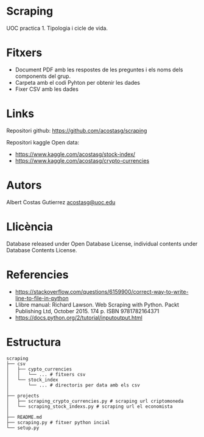 # Scraping

UOC practica 1. Tipologia i cicle de vida.

# Fitxers

* Document PDF amb les respostes de les preguntes i els noms dels components del grup.
* Carpeta amb el codi Pyhton per obtenir les dades
* Fixer CSV amb les dades

# Links

Repositori github: https://github.com/acostasg/scraping

Repositori kaggle Open data: 
* https://www.kaggle.com/acostasg/stock-index/
* https://www.kaggle.com/acostasg/crypto-currencies

# Autors

Albert Costas Gutierrez acostasg@uoc.edu

# Llicència

Database released under Open Database License, individual contents under   Database   Contents   License.

# Referencies

* https://stackoverflow.com/questions/6159900/correct-way-to-write-line-to-file-in-python
* Llibre manual: Richard Lawson. Web Scraping with Python. Packt Publishing Ltd, October 2015. 174 p. ISBN 9781782164371
* https://docs.python.org/2/tutorial/inputoutput.html

# Estructura

```
scraping
├── csv
│   ├── cypto_currencies
│   │   └── ... # fitxers csv 
│   └── stock_index
│       └── ... # directoris per data amb els csv
│   
├── projects
│   ├── scraping_crypto_currencies.py # scraping url criptomoneda
│   └── scraping_stock_indexs.py # scraping url el economista
│   
├── README.md
├── scraping.py # fitxer python incial
└── setup.py 

```
